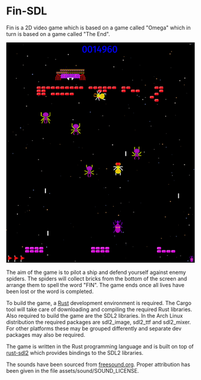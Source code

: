 # Fin-SDL

Fin is a 2D video game which is based on a game called "Omega" which in turn is
based on a game called "The End".

![Screenshot](screenshot.png "Screenshot")

The aim of the game is to pilot a ship and defend yourself against enemy
spiders. The spiders will collect bricks from the bottom of the screen and
arrange them to spell the word "FIN". The game ends once all lives have been
lost or the word is completed.

To build the game, a [Rust](https://www.rust-lang.org) development environment
is required. The Cargo tool will take care of downloading and compiling the
required Rust libraries. Also required to build the game are the SDL2
libraries. In the Arch Linux distribution the required packages are sdl2_image,
sdl2_ttf and sdl2_mixer. For other platforms these may be grouped differently
and separate dev packages may also be required.

The game is written in the Rust programming language and is built on top of
[rust-sdl2](https://github.com/Rust-SDL2/rust-sdl2) which provides bindings to
the SDL2 libraries.

The sounds have been sourced from [freesound.org](https://www.freesound.org/).
Proper attribution has been given in the file assets/sound/SOUND_LICENSE.
